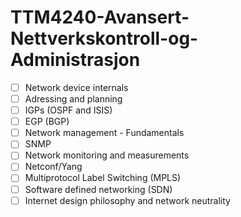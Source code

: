 # TTM4240-Avansert-Nettverkskontroll-og-Administrasjon

- [ ] Network device internals
- [ ] Adressing and planning
- [ ] IGPs (OSPF and ISIS)
- [ ] EGP (BGP)
- [ ] Network management - Fundamentals
- [ ] SNMP
- [ ] Network monitoring and measurements
- [ ] Netconf/Yang
- [ ] Multiprotocol Label Switching (MPLS)
- [ ] Software defined networking (SDN)
- [ ] Internet design philosophy and network neutrality
